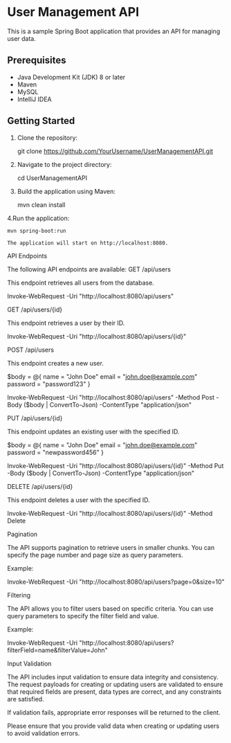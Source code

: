 # User Management API

This is a sample Spring Boot application that provides an API for managing user data.

## Prerequisites

- Java Development Kit (JDK) 8 or later
- Maven
- MySQL
- IntelliJ IDEA

## Getting Started

1. Clone the repository:

   
      git clone https://github.com/YourUsername/UserManagementAPI.git

2. Navigate to the project directory:

      cd UserManagementAPI

3. Build the application using Maven:

      mvn clean install

4.Run the application:


    mvn spring-boot:run

    The application will start on http://localhost:8080.

API Endpoints

The following API endpoints are available:
GET /api/users

This endpoint retrieves all users from the database.

   
   Invoke-WebRequest -Uri "http://localhost:8080/api/users"

GET /api/users/{id}

This endpoint retrieves a user by their ID.


   Invoke-WebRequest -Uri "http://localhost:8080/api/users/{id}"

POST /api/users

This endpoint creates a new user.



   $body = @{
       name = "John Doe"
       email = "john.doe@example.com"
       password = "password123"
   }
   
   Invoke-WebRequest -Uri "http://localhost:8080/api/users" -Method Post -Body ($body | ConvertTo-Json) -ContentType "application/json"

PUT /api/users/{id}

This endpoint updates an existing user with the specified ID.


   
   $body = @{
       name = "John Doe"
       email = "john.doe@example.com"
       password = "newpassword456"
   }
   
   Invoke-WebRequest -Uri "http://localhost:8080/api/users/{id}" -Method Put -Body ($body | ConvertTo-Json) -ContentType "application/json"

DELETE /api/users/{id}

This endpoint deletes a user with the specified ID.
   
   Invoke-WebRequest -Uri "http://localhost:8080/api/users/{id}" -Method Delete

Pagination

The API supports pagination to retrieve users in smaller chunks. You can specify the page number and page size as query parameters.

Example:


Invoke-WebRequest -Uri "http://localhost:8080/api/users?page=0&size=10"

Filtering

The API allows you to filter users based on specific criteria. You can use query parameters to specify the filter field and value.

Example:

Invoke-WebRequest -Uri "http://localhost:8080/api/users?filterField=name&filterValue=John"

Input Validation

The API includes input validation to ensure data integrity and consistency. The request payloads for creating or updating users are validated to ensure that required fields are present, data types are correct, and any constraints are satisfied.

If validation fails, appropriate error responses will be returned to the client.

Please ensure that you provide valid data when creating or updating users to avoid validation errors.
